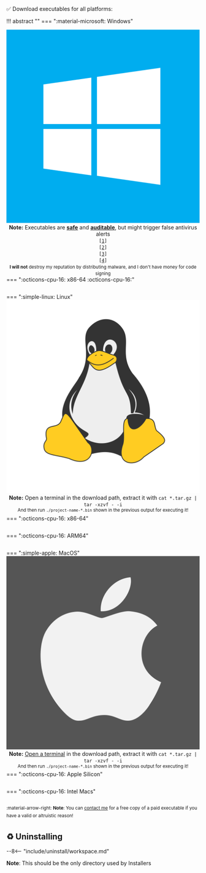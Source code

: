 
✅ Download executables for all platforms:

!!! abstract ""
    === ":material-microsoft: Windows"
        <div align="center">
          <img class="os-logo" src="https://raw.githubusercontent.com/edent/SuperTinyIcons/master/images/svg/windows.svg">
          <div>
            <b>Note:</b> Executables are <b><a target="_blank" href="https://github.com/ofek/pyapp">safe</a></b> and <b><a target="_blank" href="https://github.com/BrokenSource/BrokenSource/actions">auditable</a></b>, but might trigger false antivirus alerts
            <code>
              [<a target="_blank" href="https://github.com/ofek/pyapp/">1</a>]
              [<a target="_blank" href="https://news.ycombinator.com/item?id=19330062">2</a>]
              [<a target="_blank" href="https://www.reddit.com/r/csharp/comments/qh546a/do_we_really_need_to_buy_a_certificate_for_a/">3</a>]
              [<a target="_blank" href="https://github.com/pyinstaller/pyinstaller/issues/6754#issuecomment-1100821249">4</a>]
            </code>
            <div><small><b>I will not</b> destroy my reputation by distributing malware, and I don't have money for code signing</small></div>
          </div>
        </div>
        === ":octicons-cpu-16: x86-64 :octicons-cpu-16:"
            <table id="windows-amd64"><tbody class="slim-table"/></table>
    === ":simple-linux: Linux"
        <div align="center">
          <img class="os-logo" src="https://raw.githubusercontent.com/edent/SuperTinyIcons/master/images/svg/linux.svg">
          <div><b>Note:</b> Open a terminal in the download path, extract it with `cat *.tar.gz | tar -xzvf - -i`</div>
          <div><sup>And then run `./project-name-*.bin` shown in the previous output for executing it!</sup></div>
        </div>
        === ":octicons-cpu-16: x86-64"
            <table id="linux-amd64"><tbody class="slim-table"/></table>
        === ":octicons-cpu-16: ARM64"
            <table id="linux-arm64"><tbody class="slim-table"/></table>
    === ":simple-apple: MacOS"
        <div align="center">
          <img class="os-logo" src="https://raw.githubusercontent.com/edent/SuperTinyIcons/master/images/svg/apple.svg">
          <div><b>Note:</b> [Open a terminal](https://apple.stackexchange.com/a/438999) in the download path, extract it with `cat *.tar.gz | tar -xzvf - -i`</div>
          <div><sup>And then run `./project-name-*.bin` shown in the previous output for executing it!</sup></div>
        </div>
        === ":octicons-cpu-16: Apple Silicon"
            <table id="macos-arm64"><tbody class="slim-table"/></table>
        === ":octicons-cpu-16: Intel Macs"
            <table id="macos-amd64"><tbody class="slim-table"/></table>

<sup>:material-arrow-right: **Note**: You can [contact me](site:/about/contact) for a free copy of a paid executable if you have a valid or altruistic reason!</sup>

<script>
  const download_icon = `<span class="twemoji"><svg xmlns="http://www.w3.org/2000/svg" viewBox="0 0 16 16"><path d="M2.75 14A1.75 1.75 0 0 1 1 12.25v-2.5a.75.75 0 0 1 1.5 0v2.5c0 .138.112.25.25.25h10.5a.25.25 0 0 0 .25-.25v-2.5a.75.75 0 0 1 1.5 0v2.5A1.75 1.75 0 0 1 13.25 14Z"></path><path d="M7.25 7.689V2a.75.75 0 0 1 1.5 0v5.689l1.97-1.969a.749.749 0 1 1 1.06 1.06l-3.25 3.25a.75.75 0 0 1-1.06 0L4.22 6.78a.749.749 0 1 1 1.06-1.06z"></path></svg></span>`

  function add_release(emoji, project, platform, architecture, version, members, enabled) {

    // Create the project name left button
    const project_cell = Object.assign(document.createElement('td'), {style: 'width: 50%'});
    const project_link = Object.assign(document.createElement('a'), {
      className: 'md-button md-button--stretch md-button--thin',
      href: `https://brokensrc.dev/${project.toLowerCase()}`,
      innerHTML: `${emoji} ${project}`,
    });
    project_cell.appendChild(project_link)

    // Create the big clickable download button users love
    const download_cell = Object.assign(document.createElement('td'), {style: 'width: 50%'});
    const download_link = Object.assign(document.createElement('a'), {
      className: 'md-button md-button--primary md-button--stretch',
    })
    download_cell.appendChild(download_link)

    if (enabled && !members) {
      const extension = {windows: 'exe', linux: 'tar.gz', macos: 'tar.gz'}[platform];
      download_link.innerHTML = `${download_icon} Free ${version}`
      download_link.href = [
        `https://github.com/BrokenSource/${project}/releases/download/${version}/`,
        `${project.toLowerCase()}-${platform}-${architecture}-${version}.${extension}`
      ].join('')
    } else if (enabled && members) {
      download_link.innerHTML = `${download_icon} Cheap ${version}`
      download_link.href = "https://www.patreon.com/tremeschin/membership"
    } else {
      download_link.classList.add('md-button--disabled')
      download_link.innerHTML = 'Eventually'
    }

    // Create the hierarchy of elements of this row
    const row = document.createElement('tr')
    row.appendChild(project_cell)
    row.appendChild(download_cell)

    // Append to the table if it exists
    const table = document.querySelector(`#${platform}-${architecture} tbody`)
    if (table) {table.appendChild(row)}
  }

  add_release("🌊", "DepthFlow",   "windows", "amd64", "v0.9.0", 1, true)
  add_release("🌊", "DepthFlow",   "windows", "arm64", "v0.9.0", 0, false)
  add_release("🌊", "DepthFlow",   "linux",   "amd64", "v0.9.0", 0, true)
  add_release("🌊", "DepthFlow",   "linux",   "arm64", "v0.9.0", 0, true)
  add_release("🌊", "DepthFlow",   "macos",   "amd64", "v0.9.0", 0, true)
  add_release("🌊", "DepthFlow",   "macos",   "arm64", "v0.9.0", 0, true)
  add_release("🔥", "ShaderFlow",  "windows", "amd64", "v0.9.0", 0, true)
  add_release("🔥", "ShaderFlow",  "windows", "arm64", "v0.9.0", 0, false)
  add_release("🔥", "ShaderFlow",  "linux",   "amd64", "v0.9.0", 0, true)
  add_release("🔥", "ShaderFlow",  "linux",   "arm64", "v0.9.0", 0, true)
  add_release("🔥", "ShaderFlow",  "macos",   "amd64", "v0.9.0", 0, true)
  add_release("🔥", "ShaderFlow",  "macos",   "arm64", "v0.9.0", 0, true)
  add_release("🎹", "Pianola",     "windows", "amd64", "v0.9.0", 0, true)
  add_release("🎹", "Pianola",     "windows", "arm64", "v0.9.0", 0, false)
  add_release("🎹", "Pianola",     "linux",   "amd64", "v0.9.0", 0, true)
  add_release("🎹", "Pianola",     "linux",   "arm64", "v0.9.0", 0, true)
  add_release("🎹", "Pianola",     "macos",   "amd64", "v0.9.0", 0, true)
  add_release("🎹", "Pianola",     "macos",   "arm64", "v0.9.0", 0, true)
  add_release("🎧", "SpectroNote", "windows", "amd64", "v0.9.0", 0, true)
  add_release("🎧", "SpectroNote", "windows", "arm64", "v0.9.0", 0, false)
  add_release("🎧", "SpectroNote", "linux",   "amd64", "v0.9.0", 0, true)
  add_release("🎧", "SpectroNote", "linux",   "arm64", "v0.9.0", 0, true)
  add_release("🎧", "SpectroNote", "macos",   "amd64", "v0.9.0", 0, true)
  add_release("🎧", "SpectroNote", "macos",   "arm64", "v0.9.0", 0, true)
</script>

## ♻️ Uninstalling

--8<-- "include/uninstall/workspace.md"

<b>Note</b>: This should be the only directory used by Installers

